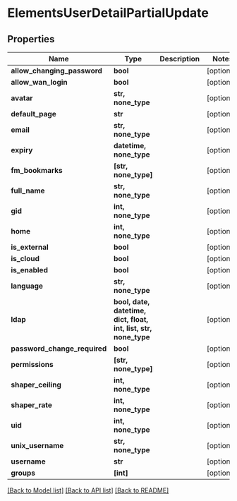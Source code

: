 # ElementsUserDetailPartialUpdate


## Properties

Name | Type | Description | Notes
------------ | ------------- | ------------- | -------------
**allow_changing_password** | **bool** |  | [optional] 
**allow_wan_login** | **bool** |  | [optional] 
**avatar** | **str, none_type** |  | [optional] 
**default_page** | **str** |  | [optional] 
**email** | **str, none_type** |  | [optional] 
**expiry** | **datetime, none_type** |  | [optional] 
**fm_bookmarks** | **[str, none_type]** |  | [optional] 
**full_name** | **str, none_type** |  | [optional] 
**gid** | **int, none_type** |  | [optional] 
**home** | **int, none_type** |  | [optional] 
**is_external** | **bool** |  | [optional] 
**is_cloud** | **bool** |  | [optional] 
**is_enabled** | **bool** |  | [optional] 
**language** | **str, none_type** |  | [optional] 
**ldap** | **bool, date, datetime, dict, float, int, list, str, none_type** |  | [optional] 
**password_change_required** | **bool** |  | [optional] 
**permissions** | **[str, none_type]** |  | [optional] 
**shaper_ceiling** | **int, none_type** |  | [optional] 
**shaper_rate** | **int, none_type** |  | [optional] 
**uid** | **int, none_type** |  | [optional] 
**unix_username** | **str, none_type** |  | [optional] 
**username** | **str** |  | [optional] 
**groups** | **[int]** |  | [optional] 

[[Back to Model list]](../#documentation-for-models) [[Back to API list]](../#documentation-for-api-endpoints) [[Back to README]](../)


